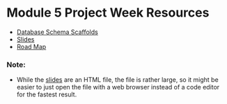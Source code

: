 # Module 5 Project Week Resources

* [Database Schema Scaffolds]
* [Slides]
* [Road Map]

### Note:

* While the [slides][Slides] are an HTML file, the file is rather large, so it
    might be easier to just open the file with a web browser instead of a code
    editor for the fastest result.

[Database Schema Scaffolds]: ./assets/ReactSoloProjectDBSchemas.pdf
[Slides]: ./assets/slides-react-project-kickoff.html
[Road Map]: ./assets/React-Project-Week-Road-Map.pdf
